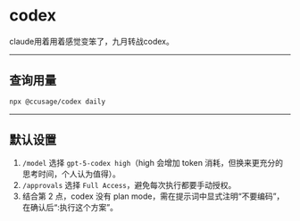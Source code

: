 # codex

claude用着用着感觉变笨了，九月转战codex。

---

## 查询用量

```bash
npx @ccusage/codex daily
```

---

## 默认设置

1. `/model` 选择 `gpt-5-codex high`（high 会增加 token 消耗，但换来更充分的思考时间，个人认为值得）。
2. `/approvals` 选择 `Full Access`，避免每次执行都要手动授权。
3. 结合第 2 点，codex 没有 plan mode，需在提示词中显式注明“不要编码”，在确认后“:执行这个方案”。
